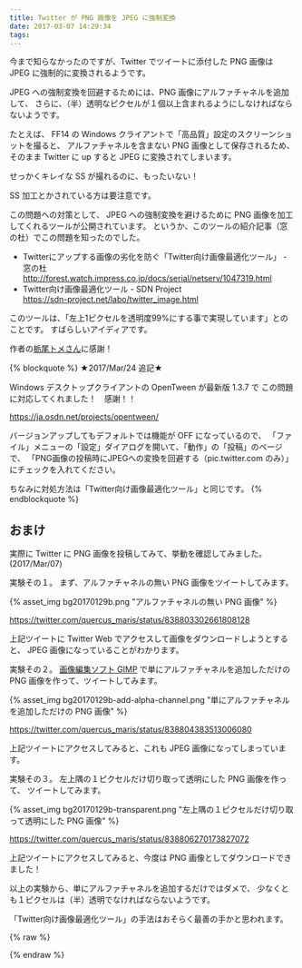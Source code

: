 ```yaml
---
title: Twitter が PNG 画像を JPEG に強制変換
date: 2017-03-07 14:29:34
tags:
---
```

今まで知らなかったのですが、Twitter でツイートに添付した PNG 画像は JPEG に強制的に変換されるようです。

JPEG への強制変換を回避するためには、PNG 画像にアルファチャネルを追加して、
さらに、（半）透明なピクセルが１個以上含まれるようにしなければならないようです。

たとえば、
FF14 の Windows クライアントで「高品質」設定のスクリーンショットを撮ると、
アルファチャネルを含まない PNG 画像として保存されるため、
そのまま Twitter に up すると JPEG に変換されてしまいます。

せっかくキレイな SS が撮れるのに、もったいない！

SS 加工とかされている方は要注意です。

この問題への対策として、
JPEG への強制変換を避けるために PNG 画像を加工してくれるツールが公開されています。
というか、このツールの紹介記事（窓の杜）でこの問題を知ったのでした。

 - Twitterにアップする画像の劣化を防ぐ「Twitter向け画像最適化ツール」 - 窓の杜    
   http://forest.watch.impress.co.jp/docs/serial/netserv/1047319.html
 - Twitter向け画像最適化ツール - SDN Project    
   https://sdn-project.net/labo/twitter_image.html

このツールは、「左上1ピクセルを透明度99%にする事で実現しています」とのことです。
すばらしいアイディアです。

作者の[栃尾トメさん](https://sdn-project.net)に感謝！


{% blockquote %}
★2017/Mar/24 追記★

Windows デスクトップクライアントの OpenTween が最新版 1.3.7 で
この問題に対応してくれました！　感謝！！

https://ja.osdn.net/projects/opentween/

バージョンアップしてもデフォルトでは機能が OFF になっているので、
「ファイル」メニューの「設定」ダイアログを開いて、「動作」の「投稿」のページで、
「PNG画像の投稿時にJPEGへの変換を回避する（pic.twitter.com のみ）」
にチェックを入れてください。

ちなみに対処方法は「Twitter向け画像最適化ツール」と同じです。
{% endblockquote %}


## おまけ

実際に Twitter に PNG 画像を投稿してみて、挙動を確認してみました。
(2017/Mar/07)

実験その１。
まず、アルファチャネルの無い PNG 画像をツイートしてみます。

{% asset_img bg20170129b.png "アルファチャネルの無い PNG 画像" %}

https://twitter.com/quercus_maris/status/838803302661808128

上記ツイートに Twitter Web でアクセスして画像をダウンロードしようとすると、
JPEG 画像になっていることがわかります。

実験その２。
[画像編集ソフト GIMP](https://www.gimp.org)
で単にアルファチャネルを追加しただけの PNG 画像を作って、ツイートしてみます。

{% asset_img bg20170129b-add-alpha-channel.png "単にアルファチャネルを追加しただけの PNG 画像" %}

https://twitter.com/quercus_maris/status/838804383513006080

上記ツイートにアクセスしてみると、これも JPEG 画像になってしまっています。

実験その３。
左上隅の１ピクセルだけ切り取って透明にした PNG 画像を作って、
ツイートしてみます。

{% asset_img bg20170129b-transparent.png "左上隅の１ピクセルだけ切り取って透明にした PNG 画像" %}

https://twitter.com/quercus_maris/status/838806270173827072

上記ツイートにアクセスしてみると、今度は PNG 画像としてダウンロードできました！

以上の実験から、単にアルファチャネルを追加するだけではダメで、
少なくとも１ピクセルは（半）透明でなければならないようです。

「Twitter向け画像最適化ツール」の手法はおそらく最善の手かと思われます。


{% raw %}
<!--
## おまけ２

念のため、画像処理ツール ImageMagick を使って PNG 画像の比較をしてみました。

 - ImageMagick 公式サイト    
   https://www.imagemagick.org
 - ImageMagickで2枚の画像を比較 - Qiita    
   http://qiita.com/kwst/items/c40817b3cdf841995257

ちなみに、ImageMagick は Windows 上でも使えます（使っています）。

 - 画像１：オリジナル画像<br />
   {% asset_link bg20170129b.png %}
 - 画像２：画像１の左上隅の１ピクセルだけ透明にした画像<br />
   {% asset_link bg20170129b-transparent.png %}
 - 画像３：画像２をツイートして Twitter からダウンロードした画像<br />
   {% asset_link bg20170129b-transparent.download.png %}
 - 画像４：画像１を「Twitter向け画像最適化ツール」で変換した画像<br />
   {% asset_link bg20170129b_tw.png %}

まず、ふつうに画像１と画像２を比較してみると、「一致」と言われてしまいます。

```bash
$ magick composite -compose difference bg20170129b.png bg20170129b-transparent.png bmp:- | magick identify -verbose -format "%[mean]" bmp:-
0
$
```

これは、左上隅の１ピクセルだけ透明にする際、色情報 (RGB) には手を加えず、
アルファ値（透明度）だけ `0` にしているため、
RGB のみで比較すると同一と判断されてしまったものです。

アルファ値を含めて（RGBA で）比較すると、ちゃんと差が出ます。

```bash
$ magick convert bg20170129b.png -alpha Set -channel RGBA -channel-fx 'alpha=100%' zzz.png


$ magick composite -compose difference -channel RGBA zzz.png bg20170129b-transparent.png zzz.bmp
$ magick composite zzz.png -channel Alpha bg20170129b-transparent.png -channel Alpha -compose difference zzz.bmp



$ magick identify -verbose -format "%[mean]" zzz.bmp






$ magick convert bg20170129b.png -alpha Set -channel RGBA -channel-fx 'alpha=100%' png:- | magick composite -channel RGBA -compose difference png:- bg20170129b-transparent.png bmp:- | magick identify -verbose -format "%[mean]" bmp:-
0
$
```
-->
{% endraw %}
